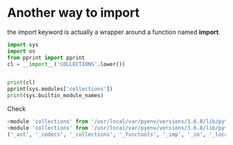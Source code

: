 # Another way to import

the import keyword is actually a wrapper around a function named __import__.

```python
import sys
import os
from pprint import pprint
cl = __import__('COLLECTIONS'.lower())


print(cl)
pprint(sys.modules['collections'])
print(sys.builtin_module_names)
```

Check

```python
<module 'collections' from '/usr/local/var/pyenv/versions/3.6.8/lib/python3.6/collections/__init__.py'>
<module 'collections' from '/usr/local/var/pyenv/versions/3.6.8/lib/python3.6/collections/__init__.py'>
('_ast', '_codecs', '_collections', '_functools', '_imp', '_io', '_locale', '_operator', '_signal', '_sre', '_stat', '_string', '_symtable', '_thread', '_tracemalloc', '_warnings', '_weakref', 'atexit', 'builtins', 'errno', 'faulthandler', 'gc', 'itertools', 'marshal', 'posix', 'pwd', 'sys', 'time', 'xxsubtype', 'zipimport')
```